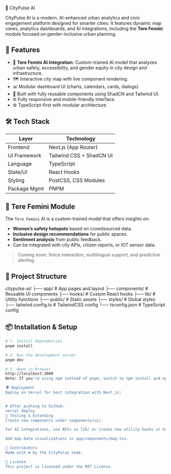 🌆 CityPulse AI

CityPulse AI is a modern, AI-enhanced urban analytics and civic engagement platform designed for smarter cities. It features dynamic map views, analytics dashboards, and AI integrations, including the **Tere Femini** module focused on gender-inclusive urban planning.

## 🚀 Features

- 🧠 **Tere Femini AI Integration**: Custom-trained AI model that analyzes urban safety, accessibility, and gender equity in city design and infrastructure.
- 🗺️ Interactive city map with live component rendering.
- 📊 Modular dashboard UI (charts, calendars, cards, dialogs).
- 🧩 Built with fully reusable components using ShadCN and Tailwind UI.
- 🌐 Fully responsive and mobile-friendly interface.
- ⚙️ TypeScript-first with modular architecture.

## 🛠️ Tech Stack

| Layer         | Technology                |
|---------------|---------------------------|
| Frontend      | Next.js (App Router)      |
| UI Framework  | Tailwind CSS + ShadCN UI  |
| Language      | TypeScript                |
| State/UI      | React Hooks               |
| Styling       | PostCSS, CSS Modules      |
| Package Mgmt  | PNPM                      |

## 🤖 Tere Femini Module

The `Tere Femini` AI is a custom-trained model that offers insights on:
- **Women’s safety hotspots** based on crowdsourced data.
- **Inclusive design recommendations** for public spaces.
- **Sentiment analysis** from public feedback.
- Can be integrated with city APIs, citizen reports, or IOT sensor data.

> Coming soon: Voice interaction, multilingual support, and predictive alerting.

## 📁 Project Structure

citypulse-ai/
├── app/ # App pages and layout
├── components/ # Reusable UI components
├── hooks/ # Custom React hooks
├── lib/ # Utility functions
├── public/ # Static assets
├── styles/ # Global styles
├── tailwind.config.ts # TailwindCSS config
└── tsconfig.json # TypeScript config



## 📦 Installation & Setup

```bash
# 1. Install dependencies
pnpm install

# 2. Run the development server
pnpm dev

# 3. Open in browser
http://localhost:3000
Note: If you're using npm instead of pnpm, switch to npm install and npm run dev.

🌍 Deployment
Deploy on Vercel for best integration with Next.js:


# After pushing to GitHub:
vercel deploy
🧪 Testing & Extending
Create new components under components/ui/.

For AI integrations, use APIs in lib/ or create new utility hooks in hooks/.

Add map data visualizations in app/components/map.tsx.

🙌 Contributors
Made with ❤️ by the CityPulse team.

📄 License
This project is licensed under the MIT License.
